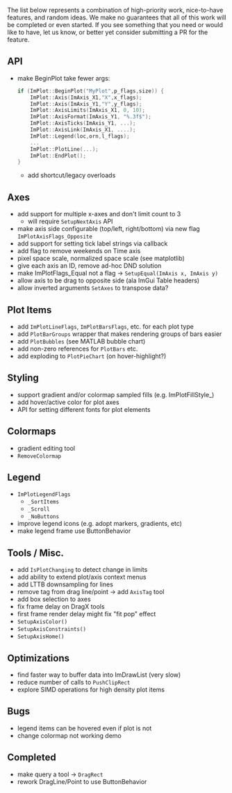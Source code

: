 The list below represents a combination of high-priority work, nice-to-have features, and random ideas. We make no guarantees that all of this work will be completed or even started. If you see something that you need or would like to have, let us know, or better yet consider submitting a PR for the feature.

## API

- make BeginPlot take fewer args:
    ```cpp
    if (ImPlot::BeginPlot("MyPlot",p_flags,size)) {
        ImPlot::Axis(ImAxis_X1,"X",x_flags);
        ImPlot::Axis(ImAxis_Y1,"Y",y_flags);
        ImPlot::AxisLimits(ImAxis_X1, 0, 10);
        ImPlot::AxisFormat(ImAxis_Y1, "%.3f$");
        ImPlot::AxisTicks(ImAxis_Y1, ...);
        ImPlot::AxisLink(ImAxis_X1, ....);        
        ImPlot::Legend(loc,orn,l_flags);
        ...        
        ImPlot::PlotLine(...);
        ImPlot::EndPlot();
    }
    ```
    - add shortcut/legacy overloads

## Axes

- add support for multiple x-axes and don't limit count to 3
    - will require `SetupNextAxis` API
- make axis side configurable (top/left, right/bottom) via new flag `ImPlotAxisFlags_Opposite`
- add support for setting tick label strings via callback
- add flag to remove weekends on Time axis
- pixel space scale, normalized space scale (see matplotlib)
- give each axis an ID, remove ad-hoc DND solution
- make ImPlotFlags_Equal not a flag -> `SetupEqual(ImAxis x, ImAxis y)`
- allow axis to be drag to opposite side (ala ImGui Table headers)
- allow inverted arguments `SetAxes` to transpose data?

## Plot Items

- add `ImPlotLineFlags`, `ImPlotBarsFlags`, etc. for each plot type
- add `PlotBarGroups` wrapper that makes rendering groups of bars easier
- add `PlotBubbles` (see MATLAB bubble chart)
- add non-zero references for `PlotBars` etc.
- add exploding to `PlotPieChart` (on hover-highlight?)

## Styling

- support gradient and/or colormap sampled fills (e.g. ImPlotFillStyle_)
- add hover/active color for plot axes
- API for setting different fonts for plot elements

## Colormaps

- gradient editing tool
- `RemoveColormap`

## Legend

- `ImPlotLegendFlags`
    - `_SortItems`
    - `_Scroll`
    - `_NoButtons`
- improve legend icons (e.g. adopt markers, gradients, etc)
- make legend frame use ButtonBehavior

## Tools / Misc.

- add `IsPlotChanging` to detect change in limits
- add ability to extend plot/axis context menus
- add LTTB downsampling for lines
- remove tag from drag line/point -> add `AxisTag` tool
- add box selection to axes
- fix frame delay on DragX tools
- first frame render delay might fix "fit pop" effect
- `SetupAxisColor()`
- `SetupAxisConstraints()`
- `SetupAxisHome()`   

## Optimizations

- find faster way to buffer data into ImDrawList (very slow)
- reduce number of calls to `PushClipRect`
- explore SIMD operations for high density plot items

## Bugs

- legend items can be hovered even if plot is not
- change colormap not working demo


## Completed
- make query a tool -> `DragRect`
- rework DragLine/Point to use ButtonBehavior
